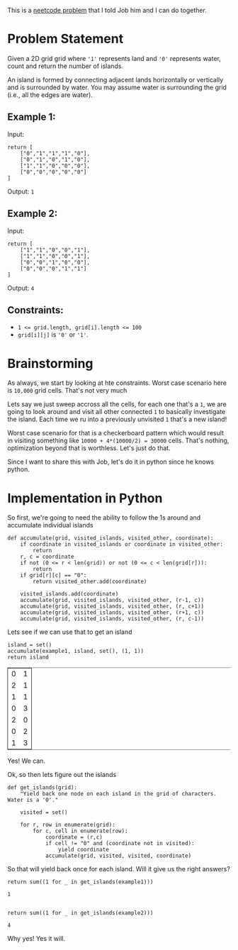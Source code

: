 This is a [neetcode problem](https://neetcode.io/problems/count-number-of-islands) that I told Job him and I can do together.


# Problem Statement

Given a 2D grid grid where `'1'` represents land and `'0'` represents water, count and return the number of islands.

An island is formed by connecting adjacent lands horizontally or vertically and is surrounded by water. You may assume water is surrounding the grid (i.e., all the edges are water).


## Example 1:

Input:

    return [
        ["0","1","1","1","0"],
        ["0","1","0","1","0"],
        ["1","1","0","0","0"],
        ["0","0","0","0","0"]
    ]

Output: `1`


## Example 2:

Input:

    return [
        ["1","1","0","0","1"],
        ["1","1","0","0","1"],
        ["0","0","1","0","0"],
        ["0","0","0","1","1"]
    ]

Output: `4`


## Constraints:

-   `1 <= grid.length, grid[i].length <= 100`
-   `grid[i][j]` is `'0'` or `'1'`.


# Brainstorming

As always, we start by looking at hte constraints. Worst case scenario here is `10,000` grid cells. That's not very much

Lets say we just sweep accross all the cells, for each one that's a `1`, we are going to look around and visit all other connected `1` to basically investigate the island. Each time we ru into a previously unvisited `1` that's a new island!

Worst case scenario for that is a checkerboard pattern which would result in visiting something like `10000 + 4*(10000/2) = 30000` cells. That's nothing, optimization beyond that is worthless. Let's just do that.

Since I want to share this with Job, let's do it in python since he knows python.


# Implementation in Python

So first, we're going to need the ability to follow the 1s around and accumulate individual islands

    def accumulate(grid, visited_islands, visited_other, coordinate):
        if coordinate in visited_islands or coordinate in visited_other:
            return
        r, c = coordinate
        if not (0 <= r < len(grid)) or not (0 <= c < len(grid[r])):
            return
        if grid[r][c] == "0":
            return visited_other.add(coordinate)
    
        visited_islands.add(coordinate)
        accumulate(grid, visited_islands, visited_other, (r-1, c))
        accumulate(grid, visited_islands, visited_other, (r, c+1))
        accumulate(grid, visited_islands, visited_other, (r+1, c))
        accumulate(grid, visited_islands, visited_other, (r, c-1))

Lets see if we can use that to get an island

    
    island = set()
    accumulate(example1, island, set(), (1, 1))
    return island

<table border="2" cellspacing="0" cellpadding="6" rules="groups" frame="hsides">


<colgroup>
<col  class="org-right" />

<col  class="org-right" />
</colgroup>
<tbody>
<tr>
<td class="org-right">0</td>
<td class="org-right">1</td>
</tr>


<tr>
<td class="org-right">2</td>
<td class="org-right">1</td>
</tr>


<tr>
<td class="org-right">1</td>
<td class="org-right">1</td>
</tr>


<tr>
<td class="org-right">0</td>
<td class="org-right">3</td>
</tr>


<tr>
<td class="org-right">2</td>
<td class="org-right">0</td>
</tr>


<tr>
<td class="org-right">0</td>
<td class="org-right">2</td>
</tr>


<tr>
<td class="org-right">1</td>
<td class="org-right">3</td>
</tr>
</tbody>
</table>

Yes! We can.

Ok, so then lets figure out the islands

    
    def get_islands(grid):
        "Yield back one node on each island in the grid of characters. Water is a '0'."
    
        visited = set()
    
        for r, row in enumerate(grid):
            for c, cell in enumerate(row):
                coordinate = (r,c)
                if cell != "0" and (coordinate not in visited):
                    yield coordinate
                accumulate(grid, visited, visited, coordinate)

So that will yield back once for each island. Will it give us the right answers?

    
    return sum((1 for _ in get_islands(example1)))

    1

    
    return sum((1 for _ in get_islands(example2)))

    4

Why yes! Yes it will.

